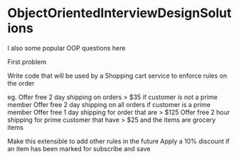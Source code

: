 # ObjectOrientedInterviewDesignSolutions
I also some popular OOP questions here


First problem 

Write code that will be used by a Shopping cart service to enforce rules on the order

eg. 
Offer free 2 day shipping on orders > $35 if customer is not a prime member 
Offer free 2 day shipping on all orders if customer is a prime member 
Offer free 1 day shipping for order that are > $125 
Offer free 2 hour shipping for prime customer that have > $25 and the items are grocery items

Make this extensible to add other rules in the future Apply a 10% discount if an item has been marked for subscribe and save

